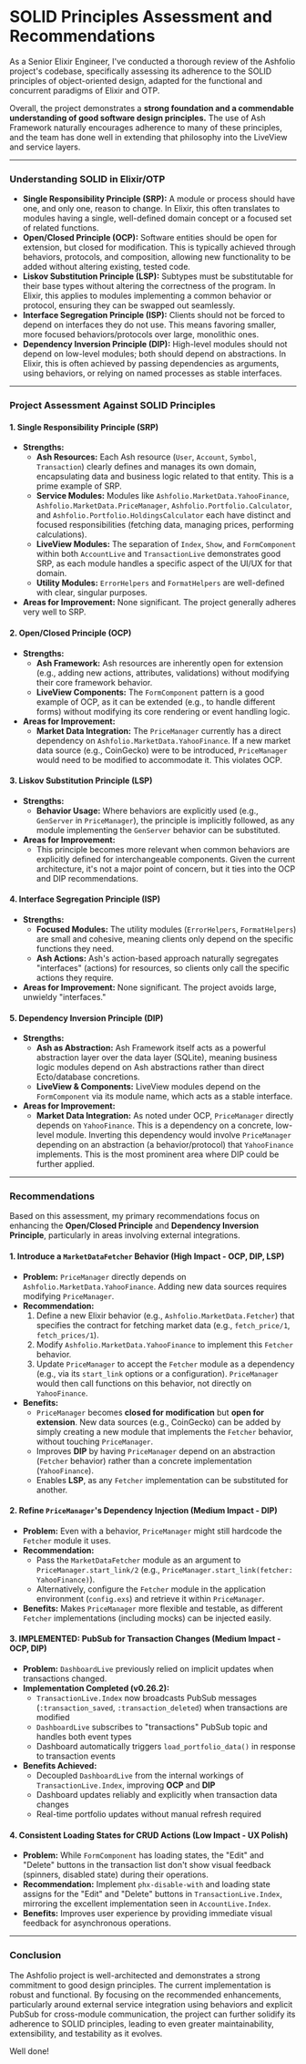 # SOLID Principles Assessment and Recommendations

As a Senior Elixir Engineer, I've conducted a thorough review of the Ashfolio project's codebase, specifically assessing its adherence to the SOLID principles of object-oriented design, adapted for the functional and concurrent paradigms of Elixir and OTP.

Overall, the project demonstrates a **strong foundation and a commendable understanding of good software design principles.** The use of Ash Framework naturally encourages adherence to many of these principles, and the team has done well in extending that philosophy into the LiveView and service layers.

---

### Understanding SOLID in Elixir/OTP

- **Single Responsibility Principle (SRP):** A module or process should have one, and only one, reason to change. In Elixir, this often translates to modules having a single, well-defined domain concept or a focused set of related functions.
- **Open/Closed Principle (OCP):** Software entities should be open for extension, but closed for modification. This is typically achieved through behaviors, protocols, and composition, allowing new functionality to be added without altering existing, tested code.
- **Liskov Substitution Principle (LSP):** Subtypes must be substitutable for their base types without altering the correctness of the program. In Elixir, this applies to modules implementing a common behavior or protocol, ensuring they can be swapped out seamlessly.
- **Interface Segregation Principle (ISP):** Clients should not be forced to depend on interfaces they do not use. This means favoring smaller, more focused behaviors/protocols over large, monolithic ones.
- **Dependency Inversion Principle (DIP):** High-level modules should not depend on low-level modules; both should depend on abstractions. In Elixir, this is often achieved by passing dependencies as arguments, using behaviors, or relying on named processes as stable interfaces.

---

### Project Assessment Against SOLID Principles

#### 1. Single Responsibility Principle (SRP)

- **Strengths:**
  - **Ash Resources:** Each Ash resource (`User`, `Account`, `Symbol`, `Transaction`) clearly defines and manages its own domain, encapsulating data and business logic related to that entity. This is a prime example of SRP.
  - **Service Modules:** Modules like `Ashfolio.MarketData.YahooFinance`, `Ashfolio.MarketData.PriceManager`, `Ashfolio.Portfolio.Calculator`, and `Ashfolio.Portfolio.HoldingsCalculator` each have distinct and focused responsibilities (fetching data, managing prices, performing calculations).
  - **LiveView Modules:** The separation of `Index`, `Show`, and `FormComponent` within both `AccountLive` and `TransactionLive` demonstrates good SRP, as each module handles a specific aspect of the UI/UX for that domain.
  - **Utility Modules:** `ErrorHelpers` and `FormatHelpers` are well-defined with clear, singular purposes.
- **Areas for Improvement:** None significant. The project generally adheres very well to SRP.

#### 2. Open/Closed Principle (OCP)

- **Strengths:**
  - **Ash Framework:** Ash resources are inherently open for extension (e.g., adding new actions, attributes, validations) without modifying their core framework behavior.
  - **LiveView Components:** The `FormComponent` pattern is a good example of OCP, as it can be extended (e.g., to handle different forms) without modifying its core rendering or event handling logic.
- **Areas for Improvement:**
  - **Market Data Integration:** The `PriceManager` currently has a direct dependency on `Ashfolio.MarketData.YahooFinance`. If a new market data source (e.g., CoinGecko) were to be introduced, `PriceManager` would need to be modified to accommodate it. This violates OCP.

#### 3. Liskov Substitution Principle (LSP)

- **Strengths:**
  - **Behavior Usage:** Where behaviors are explicitly used (e.g., `GenServer` in `PriceManager`), the principle is implicitly followed, as any module implementing the `GenServer` behavior can be substituted.
- **Areas for Improvement:**
  - This principle becomes more relevant when common behaviors are explicitly defined for interchangeable components. Given the current architecture, it's not a major point of concern, but it ties into the OCP and DIP recommendations.

#### 4. Interface Segregation Principle (ISP)

- **Strengths:**
  - **Focused Modules:** The utility modules (`ErrorHelpers`, `FormatHelpers`) are small and cohesive, meaning clients only depend on the specific functions they need.
  - **Ash Actions:** Ash's action-based approach naturally segregates "interfaces" (actions) for resources, so clients only call the specific actions they require.
- **Areas for Improvement:** None significant. The project avoids large, unwieldy "interfaces."

#### 5. Dependency Inversion Principle (DIP)

- **Strengths:**
  - **Ash as Abstraction:** Ash Framework itself acts as a powerful abstraction layer over the data layer (SQLite), meaning business logic modules depend on Ash abstractions rather than direct Ecto/database concretions.
  - **LiveView & Components:** LiveView modules depend on the `FormComponent` via its module name, which acts as a stable interface.
- **Areas for Improvement:**
  - **Market Data Integration:** As noted under OCP, `PriceManager` directly depends on `YahooFinance`. This is a dependency on a concrete, low-level module. Inverting this dependency would involve `PriceManager` depending on an abstraction (a behavior/protocol) that `YahooFinance` implements. This is the most prominent area where DIP could be further applied.

---

### Recommendations

Based on this assessment, my primary recommendations focus on enhancing the **Open/Closed Principle** and **Dependency Inversion Principle**, particularly in areas involving external integrations.

#### 1. Introduce a `MarketDataFetcher` Behavior (High Impact - OCP, DIP, LSP)

- **Problem:** `PriceManager` directly depends on `Ashfolio.MarketData.YahooFinance`. Adding new data sources requires modifying `PriceManager`.
- **Recommendation:**
  1.  Define a new Elixir behavior (e.g., `Ashfolio.MarketData.Fetcher`) that specifies the contract for fetching market data (e.g., `fetch_price/1`, `fetch_prices/1`).
  2.  Modify `Ashfolio.MarketData.YahooFinance` to implement this `Fetcher` behavior.
  3.  Update `PriceManager` to accept the `Fetcher` module as a dependency (e.g., via its `start_link` options or a configuration). `PriceManager` would then call functions on this behavior, not directly on `YahooFinance`.
- **Benefits:**
  - `PriceManager` becomes **closed for modification** but **open for extension**. New data sources (e.g., CoinGecko) can be added by simply creating a new module that implements the `Fetcher` behavior, without touching `PriceManager`.
  - Improves **DIP** by having `PriceManager` depend on an abstraction (`Fetcher` behavior) rather than a concrete implementation (`YahooFinance`).
  - Enables **LSP**, as any `Fetcher` implementation can be substituted for another.

#### 2. Refine `PriceManager`'s Dependency Injection (Medium Impact - DIP)

- **Problem:** Even with a behavior, `PriceManager` might still hardcode the `Fetcher` module it uses.
- **Recommendation:**
  - Pass the `MarketDataFetcher` module as an argument to `PriceManager.start_link/2` (e.g., `PriceManager.start_link(fetcher: YahooFinance)`).
  - Alternatively, configure the `Fetcher` module in the application environment (`config.exs`) and retrieve it within `PriceManager`.
- **Benefits:** Makes `PriceManager` more flexible and testable, as different `Fetcher` implementations (including mocks) can be injected easily.

#### 3. IMPLEMENTED: PubSub for Transaction Changes (Medium Impact - OCP, DIP)

- **Problem:** `DashboardLive` previously relied on implicit updates when transactions changed.
- **Implementation Completed (v0.26.2):**
  - `TransactionLive.Index` now broadcasts PubSub messages (`:transaction_saved`, `:transaction_deleted`) when transactions are modified
  - `DashboardLive` subscribes to "transactions" PubSub topic and handles both event types
  - Dashboard automatically triggers `load_portfolio_data()` in response to transaction events
- **Benefits Achieved:**
  - Decoupled `DashboardLive` from the internal workings of `TransactionLive.Index`, improving **OCP** and **DIP**
  - Dashboard updates reliably and explicitly when transaction data changes
  - Real-time portfolio updates without manual refresh required

#### 4. Consistent Loading States for CRUD Actions (Low Impact - UX Polish)

- **Problem:** While `FormComponent` has loading states, the "Edit" and "Delete" buttons in the transaction list don't show visual feedback (spinners, disabled state) during their operations.
- **Recommendation:** Implement `phx-disable-with` and loading state assigns for the "Edit" and "Delete" buttons in `TransactionLive.Index`, mirroring the excellent implementation seen in `AccountLive.Index`.
- **Benefits:** Improves user experience by providing immediate visual feedback for asynchronous operations.

---

### Conclusion

The Ashfolio project is well-architected and demonstrates a strong commitment to good design principles. The current implementation is robust and functional. By focusing on the recommended enhancements, particularly around external service integration using behaviors and explicit PubSub for cross-module communication, the project can further solidify its adherence to SOLID principles, leading to even greater maintainability, extensibility, and testability as it evolves.

Well done!
